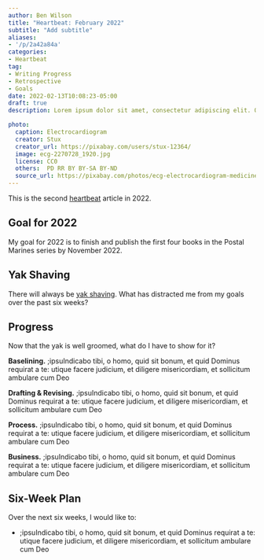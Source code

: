```yaml
---
author: Ben Wilson
title: "Heartbeat: February 2022"
subtitle: "Add subtitle"
aliases: 
- '/p/2a42a84a'
categories:
- Heartbeat
tag:
- Writing Progress
- Retrospective
- Goals
date: 2022-02-13T10:08:23-05:00
draft: true
description: Lorem ipsum dolor sit amet, consectetur adipiscing elit. Quisque sit amet venenatis dolor. Suspendisse eu justo elit. Cras lacinia turpis nulla, nec lobortis sem varius eu. Sed viverra turpis malesuada est aliquet, ac laoreet Leo convallis. Vivamus pretium aliquam finibus. Mauris dictum, eros eu malesuada imperdiet, nisl mauris scelerisque diam, nec fringilla nisl libero in nulla. Mauris eget massa lacinia sapien faucibus consequat.

photo:
  caption: Electrocardiogram
  creator: Stux
  creator_url: https://pixabay.com/users/stux-12364/
  image: ecg-2270728_1920.jpg
  license: CC0
  others:  PD RR BY BY-SA BY-ND
  source_url: https://pixabay.com/photos/ecg-electrocardiogram-medicine-2270728/
---
```


This is the second [heartbeat](/categories/heartbeat/) article in 2022.

## Goal for 2022

My goal for 2022 is to finish and publish the first four books in the Postal Marines series by November 2022.

## Yak Shaving

There will always be [yak shaving](https://americanexpress.io/yak-shaving/). What has distracted me from my goals over the past six weeks?

## Progress

Now that the yak is well groomed, what do I have to show for it?

**Baselining.** ;ipsuIndicabo tibi, o homo, quid sit bonum, et quid Dominus requirat a te: utique facere judicium, et diligere misericordiam, et sollicitum ambulare cum Deo

**Drafting & Revising.** ;ipsuIndicabo tibi, o homo, quid sit bonum, et quid Dominus requirat a te: utique facere judicium, et diligere misericordiam, et sollicitum ambulare cum Deo

**Process.** ;ipsuIndicabo tibi, o homo, quid sit bonum, et quid Dominus requirat a te: utique facere judicium, et diligere misericordiam, et sollicitum ambulare cum Deo

**Business.** ;ipsuIndicabo tibi, o homo, quid sit bonum, et quid Dominus requirat a te: utique facere judicium, et diligere misericordiam, et sollicitum ambulare cum Deo

## Six-Week Plan

Over the next six weeks, I would like to:

* ;ipsuIndicabo tibi, o homo, quid sit bonum, et quid Dominus requirat a te: utique facere judicium, et diligere misericordiam, et sollicitum ambulare cum Deo